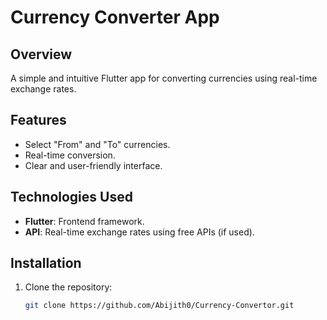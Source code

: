 # Currency Converter App

## Overview
A simple and intuitive Flutter app for converting currencies using real-time exchange rates.

## Features
- Select "From" and "To" currencies.
- Real-time conversion.
- Clear and user-friendly interface.

## Technologies Used
- **Flutter**: Frontend framework.
- **API**: Real-time exchange rates using free APIs (if used).

## Installation
1. Clone the repository:
   ```bash
   git clone https://github.com/Abijith0/Currency-Convertor.git
